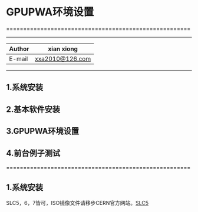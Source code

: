 # GPUPWA环境设置
======================================================

****
	
|Author|xian xiong|
|---|---
|E-mail|xxa2010@126.com
****

## 1.系统安装
## 2.基本软件安装
## 3.GPUPWA环境设置
## 4.前台例子测试

======================================================
## 1.系统安装
SLC5，6，7皆可，ISO镜像文件请移步CERN官方网站。[SLC5](http://linuxsoft.cern.ch/cern/slc5X/iso/)
